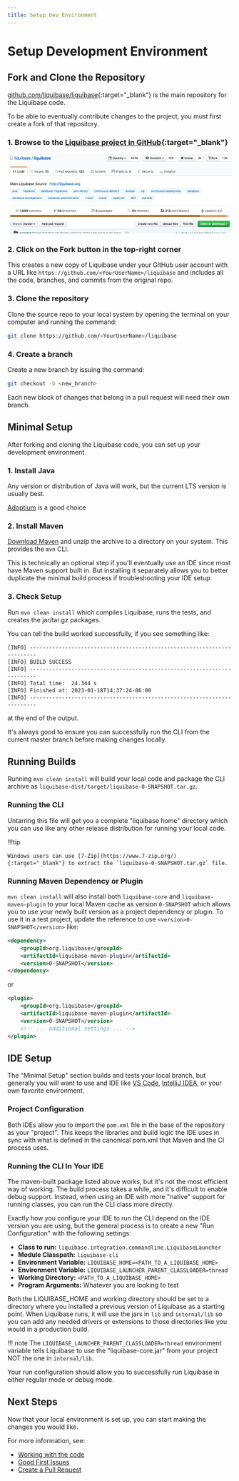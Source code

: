 ```yaml
---
title: Setup Dev Environment 
---
```

# Setup Development Environment

## Fork and Clone the Repository

[github.com/liquibase/liquibase](https://github.com/liquibase/liquibase){:target="_blank"} is the main repository for the Liquibase code.

To be able to eventually contribute changes to the project, you must first create a fork of that repository.

### 1. Browse to the [Liquibase project in GitHub](https://github.com/liquibase/liquibase){:target="_blank"} 

![Liquibase project page](../images/project-page.png)

### 2. Click on the Fork button in the top-right corner

This creates a new copy of Liquibase under your GitHub user account with a URL like `https://github.com/<YourUserName>/liquibase`
and includes all the code, branches, and commits from the original repo.


### 3. Clone the repository

Clone the source repo to your local system by opening the terminal on your computer and running the command:

```bash
git clone https://github.com/<YourUserName>/liquibase
```

### 4. Create a branch

Create a new branch by issuing the command:

```bash
git checkout -b <new_branch>
```

Each new block of changes that belong in a pull request will need their own branch. 


## Minimal Setup

After forking and cloning the Liquibase code, you can set up your development environment. 

### 1. Install Java

Any version or distribution of Java will work, but the current LTS version is usually best.

[Adoptium](https://adoptium.net/) is a good choice

### 2. Install Maven

[Download Maven](https://maven.apache.org/download.cgi) and unzip the archive to a directory on your system. This provides the `mvn` CLI.

This is technically an optional step if you'll eventually use an IDE since most have Maven support built in.
But installing it separately allows you to better duplicate the minimal build process if troubleshooting your IDE setup.

### 3. Check Setup
 
Run `mvn clean install` which compiles Liquibase, runs the tests, and creates the jar/tar.gz packages.

You can tell the build worked successfully, if you see something like:

```
[INFO] ------------------------------------------------------------------------
[INFO] BUILD SUCCESS
[INFO] ------------------------------------------------------------------------
[INFO] Total time:  24.344 s
[INFO] Finished at: 2023-01-18T14:37:24-06:00
[INFO] ------------------------------------------------------------------------
```

at the end of the output.

It's always good to ensure you can successfully run the CLI from the current master branch before making changes locally.


## Running Builds

Running `mvn clean install` will build your local code and package the CLI archive as `liquibase-dist/target/liquibase-0-SNAPSHOT.tar.gz`.

### Running the CLI

Untarring this file will get you a complete "liquibase home" directory which you can use like any other release distribution for running your local code.

!!!tip

    Windows users can use [7-Zip](https://www.7-zip.org/){:target="_blank"} to extract the `liquibase-0-SNAPSHOT.tar.gz` file.

### Running Maven Dependency or Plugin

`mvn clean install` will also install both `liquibase-core` and `liquibase-maven-plugin` to your local Maven cache as version `0-SNAPSHOT` which allows you to use your newly built version as a project dependency or plugin.
To use it in a test project, update the reference to use `<version>0-SNAPSHOT</version>` like:

```xml
<dependency>
    <groupId>org.liquibase</groupId>
    <artifactId>liquibase-maven-plugin</artifactId>
    <version>0-SNAPSHOT</version>
</dependency>
```

or

```xml
<plugin>
    <groupId>org.liquibase</groupId>
    <artifactId>liquibase-maven-plugin</artifactId>
    <version>0-SNAPSHOT</version>
    <!-- ... additional settings ... -->
</plugin>
```

## IDE Setup

The "Minimal Setup" section builds and tests your local branch, but generally you will want to use and IDE like [VS Code](https://code.visualstudio.com/),
[IntelliJ IDEA](https://www.jetbrains.com/idea/), or your own favorite environment.

### Project Configuration

Both IDEs allow you to import the `pom.xml` file in the base of the repository as your "project". This keeps the libraries and build logic the IDE uses in sync with
what is defined in the canonical pom.xml that Maven and the CI process uses.

### Running the CLI In Your IDE

The maven-built package listed above works, but it's not the most efficient way of working. The build process takes a while, and it's difficult to enable debug support.
Instead, when using an IDE with more "native" support for running classes, you can run the CLI class more directly.

Exactly how you configure your IDE to run the CLI depend on the IDE version you are using, but the general process is to create a new "Run Configuration" with the following settings:

- **Class to run:** `liquibase.integration.commandline.LiquibaseLauncher`
- **Module Classpath:** `liquibase-cli`
- **Environment Variable:** `LIQUIBASE_HOME=<PATH_TO_A_LIQUIBASE_HOME>`
- **Environment Variable:** `LIQUIBASE_LAUNCHER_PARENT_CLASSLOADER=thread`
- **Working Directory:** `<PATH_TO_A_LIQUIBASE_HOME>`
- **Program Arguments:** Whatever you are looking to test

Both the LIQUIBASE_HOME and working directory should be set to a directory where you installed a previous version of Liquibase as a starting point.
When Liquibase runs, it will use the jars in `lib` and `internal/lib` so you can add any needed drivers or extensions to those directories like you would
in a production build.

!!! note
    The `LIQUIBASE_LAUNCHER_PARENT_CLASSLOADER=thread` environment variable tells Liquibase to use the "liquibase-core.jar" from your project NOT the one in `internal/lib`.

Your run configuration should allow you to successfully run Liquibase in either regular mode or debug mode.

## Next Steps

Now that your local environment is set up, you can start making the changes you would like. 

For more information, see:

- [Working with the code](working-with-the-code.md)
- [Good First Issues](first-issues.md)
- [Create a Pull Request](create-pr.md)